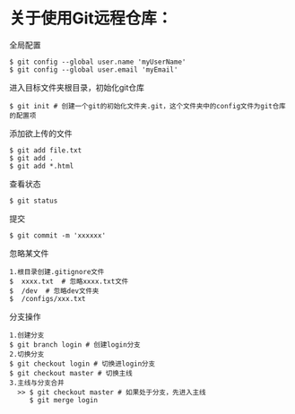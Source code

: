 # 关于使用Git远程仓库：
全局配置
```shell
$ git config --global user.name 'myUserName'
$ git config --global user.email 'myEmail'
```
进入目标文件夹根目录，初始化git仓库
```shell
$ git init # 创建一个git的初始化文件夹.git，这个文件夹中的config文件为git仓库的配置项
```
添加欲上传的文件
```shell
$ git add file.txt
$ git add .
$ git add *.html
```
查看状态
```
$ git status
```
提交
```shell
$ git commit -m 'xxxxxx'
```
忽略某文件
```shell
1.根目录创建.gitignore文件
$  xxxx.txt  # 忽略xxxx.txt文件
$  /dev  # 忽略dev文件夹
$  /configs/xxx.txt 
```
分支操作
```shell
1.创建分支
$ git branch login # 创建login分支
2.切换分支
$ git checkout login # 切换进login分支
$ git checkout master # 切换主线
3.主线与分支合并
  >> $ git checkout master # 如果处于分支，先进入主线
     $ git merge login
```

